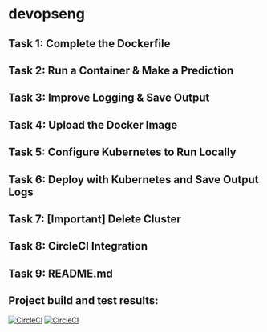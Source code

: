 # devopseng
## Task 1: Complete the Dockerfile
## Task 2: Run a Container & Make a Prediction
## Task 3: Improve Logging & Save Output
## Task 4: Upload the Docker Image
## Task 5: Configure Kubernetes to Run Locally
## Task 6: Deploy with Kubernetes and Save Output Logs
## Task 7: [Important] Delete Cluster
## Task 8: CircleCI Integration
## Task 9: README.md


## Project build and test results:
[![CircleCI](https://circleci.com/github/davincizhao/devopseng.svg?style=shield&circle-token=76e778080e208d38abb612c5142f3cc01f721a15)](<https://app.circleci.com/pipelines/github/davincizhao/devopseng/7/workflows/e459b683-7bc6-4ff5-a175-4a6890c9c04c/jobs/12>)
[![CircleCI](https://app.circleci.com/github/davincizhao/devopseng/davincizhao-patch-1?style=shield)](https://app.circleci.com/pipelines/github/davincizhao/devopseng/7/workflows/e459b683-7bc6-4ff5-a175-4a6890c9c04c/jobs/12)
